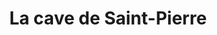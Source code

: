 ---
title: "La cave de Saint-Pierre"
url: /saint-pierre/la-cave-de-saint-pierre-rue-du-four-a-chaux/
shop: Spirituosen
---